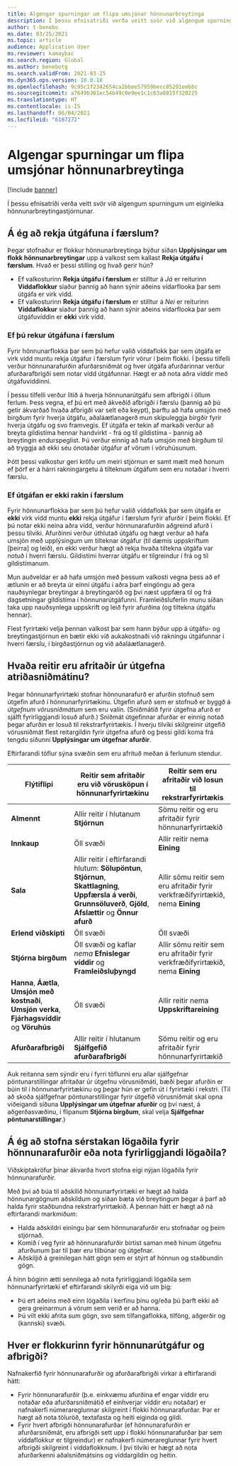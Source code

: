 ```yaml
---
title: Algengar spurningar um flipa umsjónar hönnunarbreytinga
description: Í þessu efnisatriði verða veitt svör við algengum spurningum um eiginleika hönnunarbreytingastjórnunar.
author: t-benebo
ms.date: 03/25/2021
ms.topic: article
audience: Application User
ms.reviewer: kamaybac
ms.search.region: Global
ms.author: benebotg
ms.search.validFrom: 2021-03-25
ms.dyn365.ops.version: 10.0.18
ms.openlocfilehash: 9c95c1f2342654ca2bbee57959becc85291eebbc
ms.sourcegitcommit: a7649b361ec54b49c0e9ee1c1c63a8815f320225
ms.translationtype: HT
ms.contentlocale: is-IS
ms.lasthandoff: 06/04/2021
ms.locfileid: "6187272"
---
```

# <a name="engineering-change-management-faq"></a>Algengar spurningar um flipa umsjónar hönnunarbreytinga

[!include [banner](../includes/banner.md)]

Í þessu efnisatriði verða veitt svör við algengum spurningum um eiginleika hönnunarbreytingastjórnunar.

## <a name="should-i-track-the-version-in-transactions"></a>Á ég að rekja útgáfuna í færslum?

Þegar stofnaður er flokkur hönnunarbreytinga býður síðan **Upplýsingar um flokk hönnunarbreytingar** upp á valkost sem kallast **Rekja útgáfu í færslum**. Hvað er þessi stilling og hvað gerir hún?

- Ef valkosturinn **Rekja útgáfu í færslum** er stilltur á *Já* er reiturinn **Víddaflokkur** síaður þannig að hann sýnir aðeins vídarflooka þar sem útgáfa er virk vídd.
- Ef valkosturinn **Rekja útgáfu í færslum** er stilltur á *Nei* er reiturinn **Víddaflokkur** síaður þannig að hann sýnir aðeins vídarflooka þar sem útgáfuvíddin er **ekki** virk vídd.

### <a name="if-you-track-the-version-in-transactions"></a>Ef þú rekur útgáfuna í færslum

Fyrir hönnunarflokka þar sem þú hefur valið víddaflokk þar sem útgáfa er virk vídd muntu rekja útgáfur í færslum fyrir vörur í þeim flokki. Í þessu tilfelli verður hönnunarafurðin afurðarsniðmát og hver útgáfa afurðarinnar verður afurðarafbrigði sem notar vídd útgáfunnar. Hægt er að nota aðra víddir með útgáfuvíddinni.

Í þessu tilfelli verður litið á hverja hönnunarútgáfu sem afbrigði í öllum ferlum. Þess vegna, ef þú ert með ákveðið afbrigði í færslu (þannig að þú getir ákvarðað hvaða afbrigði var selt eða keypt), þarftu að hafa umsjón með birgðum fyrir hverja útgáfu, aðaláætlanagerð mun skipuleggja birgðir fyrir hverja útgáfu og svo framvegis. Ef útgáfa er tekin af markaði verður að breyta gildistíma hennar handvirkt - frá og til gildistíma - þannig að breytingin endurspeglist. Þú verður einnig að hafa umsjón með birgðum til að tryggja að ekki séu ónotaðar útgáfur af vörum í vöruhúsunum.

Þótt þessi valkostur geri kröfu um meiri stjórnun er samt mælt með honum ef þörf er á hárri rakningargetu á tilteknum útgáfum sem eru notaðar í hverri færslu.

### <a name="if-you-dont-track-the-version-in-transactions"></a>Ef útgáfan er ekki rakin í færslum

Fyrir hönnunarflokka þar sem þú hefur valið víddaflokk þar sem útgáfa er **ekki** virk vídd muntu **ekki** rekja útgáfur í færslum fyrir afurðir í þeim flokki. Ef þú notar ekki neina aðra vídd, verður hönnunarafurðin aðgreind afurð í þessu tilviki. Afurðinni verður úthlutað útgáfu og hægt verður að hafa umsjón með upplýsingum um tilteknar útgáfur (til dæmis uppskriftum \[þeirra] og leið), en ekki verður hægt að rekja hvaða tiltekna útgáfa var notuð í hverri færslu. Gildistími hverrar útgáfu er tilgreindur í frá og til gildistímanum.

Mun auðveldar er að hafa umsjón með þessum valkosti vegna þess að ef ætlunin er að breyta úr einni útgáfu í aðra þarf eingöngu að gera nauðsynlegar breytingar á breytingaröð og því næst uppfæra til og frá dagsetningar gildistíma í hönnunarútgáfunni. Framleiðsluferlin munu síðan taka upp nauðsynlega uppskrift og leið fyrir afurðina (og tiltekna útgáfu hennar).

Flest fyrirtæki velja þennan valkost þar sem hann býður upp á útgáfu- og breytingastjórnun en bætir ekki við aukakostnaði við rakningu útgáfunnar í hverri færslu, í birgðastjórnun og við aðaláætlanagerð.

## <a name="which-fields-are-copied-from-the-released-item-template"></a>Hvaða reitir eru afritaðir úr útgefna atriðasniðmátinu?

Þegar hönnunarfyrirtæki stofnar hönnunarafurð er afurðin stofnuð sem útgefin afurð í hönnunarfyrirtækinu. Útgefin afurð sem er stofnuð er byggð á *útgefnum vörusniðmátum* sem eru valin. (Sniðmátið fyrir útgefna afurð er sjálft fyrirliggjandi losuð afurð.) Sniðmát útgefinnar afurðar er einnig notað þegar afurðin er losuð til rekstrarfyrirtækis. Í hverju tilviki skilgreinir útgefið vörusniðmát flest reitargildin fyrir útgefna afurð og þessi gildi koma frá tengdu síðunni **Upplýsingar um útgefnar afurðir**.

Eftirfarandi töflur sýna svæðin sem eru afrituð meðan á ferlunum stendur.

| Flýtiflipi | Reitir sem afritaðir eru við vörusköpun í hönnunarfyrirtækinu | Reitir sem eru afritaðir við losun til rekstrarfyrirtækis |
|---|---|---|
| **Almennt** | Allir reitir í hlutanum **Stjórnun** | Sömu reitir og eru afritaðir fyrir hönnunarfyrirtækið |
| **Innkaup** | Öll svæði | Allir reitir nema **Eining** |
| **Sala** | Allir reitir í eftirfarandi hlutum: **Sölupöntun**, **Stjórnun**, **Skattlagning**, **Uppfærsla á verði**, **Grunnsöluverð**, **Gjöld**, **Afslættir** og **Önnur afurð** | Allir sömu reitir sem eru afritaðir fyrir verkfræðifyrirtækið, nema **Eining** |
| **Erlend viðskipti** | Öll svæði | Öll svæði |
| **Stjórna birgðum** | Öll svæði og kaflar *nema* **Efnislegar víddir** og **Framleiðsluþyngd** | Allir sömu reitir sem eru afritaðir fyrir verkfræðifyrirtækið, nema **Eining** |
| **Hanna**, **Áætla**, **Umsjón með kostnaði**, **Umsjón verka**, **Fjárhagsvíddir** og **Vöruhús** | Öll svæði | Allir reitir nema **Uppskriftareining** |
| **Afurðarafbrigði** | Allir reitir í hlutanum **Sjálfgefið afurðarafbrigði** | Sömu reitir og eru afritaðir fyrir hönnunarfyrirtækið |

Auk reitanna sem sýndir eru í fyrri töflunni eru allar sjálfgefnar pöntunarstillingar afritaðar úr útgefnu vörusniðmáti, bæði þegar afurðin er búin til í hönnunarfyrirtækinu og þegar hún er gefin út í fyrirtæki í rekstri. (Til að skoða sjálfgefnar pöntunarstillingar fyrir útgefið vörusniðmát skal opna viðeigandi síðuna **Upplýsingar um útgefnar afurðir** og því næst, á aðgerðasvæðinu, í flipanum **Stjórna birgðum**, skal velja **Sjálfgefnar pöntunarstillingar**.)

## <a name="should-i-create-a-separate-legal-entity-for-engineering-products-or-use-an-existing-legal-entity"></a>Á ég að stofna sérstakan lögaðila fyrir hönnunarafurðir eða nota fyrirliggjandi lögaðila?

Viðskiptakröfur þínar ákvarða hvort stofna eigi nýjan lögaðila fyrir hönnunarafurðir.

Með því að búa til aðskilið hönnunarfyrirtæki er hægt að halda hönnunargögnum aðskildum og síðan bæta við breytingum þegar á þarf að halda fyrir staðbundna rekstrarfyrirtækið. Á þennan hátt er hægt að ná eftirfarandi markmiðum:

- Halda aðskildri einingu þar sem hönnunarafurðir eru stofnaðar og þeim stjórnað.
- Komið í veg fyrir að hönnunarafurðir birtist saman með hinum útgefnu afurðunum þar til þær eru tilbúnar og útgefnar.
- Aðskiljið á greinilegan hátt gögn sem er stýrt af hönnun og staðbundin gögn.

Á hinn bóginn ætti sennilega að nota fyrirliggjandi lögaðila sem hönnunarfyrirtæki ef eftirfarandi skilyrði eiga við um þig:

- Þú ert aðeins með einn lögaðila í kerfinu þínu og/eða þú þarft ekki að gera greinarmun á vörum sem verið er að hanna.
- Þú vilt ekki afrita sum gögn, svo sem tilfangaflokka, tilföng, aðgerðir og (kannski) svæði.

## <a name="what-is-the-nomenclature-for-engineering-versions-and-variants"></a>Hver er flokkurinn fyrir hönnunarútgáfur og afbrigði?

Nafnakerfið fyrir hönnunarafurðir og afurðarafbrigði virkar á eftirfarandi hátt:

- Fyrir hönnunarafurðir (þ.e. einkvæmu afurðina ef engar víddir eru notaðar eða afurðarsniðmátið ef einhverjar víddir eru notaðar) er nafnakerfi númerareglunnar skilgreint í flokki hönnunarafurðar. Þar er hægt að nota töluröð, textafasta og heiti eiginda og gildi.
- Fyrir hvert afbrigði hönnunarafurðar (ef hönnunarafurðin er afurðarsniðmát, eru afbrigði sett upp í flokki hönnunarafurðar þar sem víddaflokkur er tilgreindur) er nafnakerfi númerareglunnar fyrir hvert afbrigði skilgreint í víddaflokknum. Í því tilviki er hægt að nota afurðarkenni aðalsniðmátsins og víddargildin og heitin.
